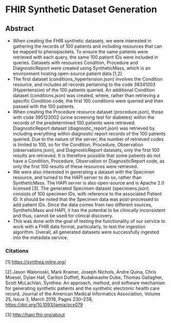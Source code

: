 # FHIR Synthetic Dataset Generation

## Abstract

- When creating the FHIR synthetic datasets, we were interested in gathering the records of 100 patients and including resources that can be mapped to phenopackets. To ensure the same patients were retrieved with each query, the same 100 patient IDs were included in queries. Datasets with resources Condition, Procedure and DiagnosticReport were created using SyntheticMass, which is an environment hosting open-source patient data [1,2].
- The first dataset (conditions_hypertension.json) involves the Condition resource, and includes all records pertaining to the code 38341003 (Hypertension) of the 100 patients queried. An additional Condition dataset (conditions.json) was created, where, rather than retrieving a specific Condition code, the first 100 conditions were queried and then passed with the 100 patients. 
- When creating the Procedure resource dataset (procedure.json), those with code 395123002 (urine screening test for diabetes) within the records of the predetermined 100 patients were retrieved. DiagnosticReport dataset (diagnostic_report.json) was retrieved by including everything within diagnostic report records of the 100 patients queried. Due to the nature of the server, the number of retrieved codes is limited to 100, so for the Condition, Procedure, Observation (observations.json), and DiagnosticReport datasets, only the first 100 results are retrieved. It is therefore possible that some patients do not have a Condition, Procedure, Observation or DiagnosticReport code, as only the first 100 results of these resources were retrieved. 
- We were also interested in generating a dataset with the Specimen resource, and turned to the HAPI server to do so, rather than SyntheticMass. The HAPI server is also open-source and is Apache 2.0 licensed [3]. The generated Specimen dataset (specimens.json) consists of 100 specimen IDs, with reference to the associated Patient ID. It should be noted that the Specimen data was post-processed to add patient IDs. Since the data comes from two different sources, SyntheticMass and HAPI, it has the potential to be clinically inconsistent and thus, cannot be used for clinical discovery. 
- This was done with the goal of testing the functionality of our service to work with a FHIR data format, particularly, to test the ingestion algorithm. Overall, all generated datasets were successfully ingested into the metadata service.


### Citations
[1] https://synthea.mitre.org/

[2] Jason Walonoski, Mark Kramer, Joseph Nichols, Andre Quina, Chris Moesel, Dylan Hall, Carlton Duffett, Kudakwashe Dube, Thomas Gallagher, Scott McLachlan, Synthea: An approach, method, and software mechanism for generating synthetic patients and the synthetic electronic health care record, Journal of the American Medical Informatics Association, Volume 25, Issue 3, March 2018, Pages 230–238, https://doi.org/10.1093/jamia/ocx079

[3] http://hapi.fhir.org/about


